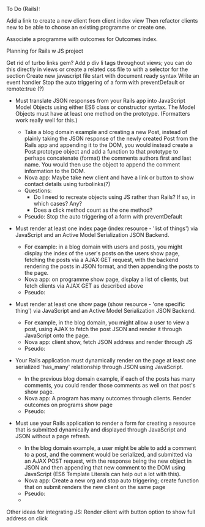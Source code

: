 To Do (Rails):

Add a link to create a new client from client index view
Then refactor clients new to be able to choose an existing programme or create one.

Associate a programme with outcomes for Outcomes index.

Planning for Rails w JS project

Get rid of turbo links gem?
Add p div li tags throughout views; you can do this directly in views or create a related css file to with a selector for the section
Create new javascript file start with document ready syntax
Write an event handler
Stop the auto triggering of a form with preventDefault or remote:true (?)


* Must translate JSON responses from your Rails app into JavaScript Model Objects using either ES6 class or constructor syntax. The Model Objects must have at least one method on the prototype. (Formatters work really well for this.)
    * Take a blog domain example and creating a new Post, instead of plainly taking the JSON response of the newly created Post from the Rails app and appending it to the DOM, you would instead create a Post prototype object and add a function to that prototype to perhaps concatenate (format) the comments authors first and last name. You would then use the object to append the comment information to the DOM.
    * Nova app: Maybe take new client and have a link or button to show contact details using turbolinks(?)
    * Questions:
        * Do I need to recreate objects using JS rather than Rails? If so, in which cases? Any?
        * Does a click method count as the one method?
    * Pseudo: Stop the auto triggering of a form with preventDefault

* Must render at least one index page (index resource - 'list of things') via JavaScript and an Active Model Serialization JSON Backend.
    * For example: in a blog domain with users and posts, you might display the index of the user's posts on the users show page, fetching the posts via a AJAX GET request, with the backend rendering the posts in JSON format, and then appending the posts to the page.
    * Nova app: on programme show page, display a list of clients, but fetch clients via AJAX GET as described above
    * Pseudo: 

* Must render at least one show page (show resource - 'one specific thing') via JavaScript and an Active Model Serialization JSON Backend.
    * For example, in the blog domain, you might allow a user to view a post, using AJAX to fetch the post JSON and render it through JavaScript onto the page.
    * Nova app:  client show, fetch JSON address and render through JS
    * Pseudo: 
* Your Rails application must dynamically render on the page at least one serialized 'has_many' relationship through JSON using JavaScript.
    * In the previous blog domain example, if each of the posts has many comments, you could render those comments as well on that post's show page.
    * Nova app: A program has many outcomes through clients. Render outcomes on programs show page
    * Pseudo: 

* Must use your Rails application to render a form for creating a resource that is submitted dynamically and displayed through JavaScript and JSON without a page refresh.
    * In the blog domain example, a user might be able to add a comment to a post, and the comment would be serialized, and submitted via an AJAX POST request, with the response being the new object in JSON and then appending that new comment to the DOM using JavaScript (ES6 Template Literals can help out a lot with this).
    * Nova app:   Create a new org and stop auto triggering; create function that on submit renders the new client on the same page
    * Pseudo:
    *

Other ideas for integrating JS:
Render client with button option to show full address on click
